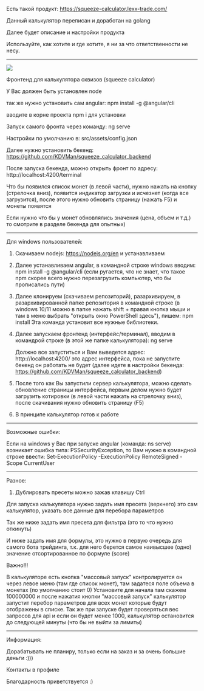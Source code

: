 Есть такой продукт: https://squeeze-calculator.lexx-trade.com/

Данный калькулятор переписан и доработан на golang

Далее будет описание и настройки продукта

Используйте, как хотите и где хотите, я ни за что ответственности не несу.

----

![](https://i.postimg.cc/3NJnbTpJ/Screenshot-1.png)

Фронтенд для калькулятора сквизов (squeeze calculator)

У Вас должен быть установлен node

так же нужно установить сам angular: npm install -g @angular/cli

вводите в корне проекта npm i для установки

Запуск самого фронта через команду: ng serve

Настройки по умолчанию в: src/assets/config.json

Далее нужно установить бекенд: https://github.com/KDVMan/squeeze_calculator_backend

После запуска бекенда, можно открыть фронт по адресу: http://localhost:4200/terminal

Что бы появился список монет (в левой части), нужно нажать на кнопку (стрелочка вниз), появится индикатор загрузки и исчезнет (когда все загрузится),
после этого нужно обновить страницу (нажать F5) и монеты появятся

Если нужно что бы у монет обновлялись значения (цена, объем и т.д.) то смотрите в разделе бекенда для опытных)

----

Для windows пользователей:

1) Скачиваем nodejs: https://nodejs.org/en и устанавливаем
2) Далее устанавливаем angular, в командной строке windows вводим: npm install -g @angular/cli (если ругается, что не знает, что такое npm скорее всего нужно перезагрузить компьютер, что бы
   прописались пути)
3) Далее клонируем (скачиваем репозиторий), разархивируем, в разархивированной папке репозитория в командной строке (в windows 10/11 можно в папке нажать shift + правая кнопка мыши и там в меню
   выбрать "открыть окно PowerShell здесь"), пишем: npm install
   Эта команда установит все нужные библиотеки.
4) Далее запускаем фронтенд (интерфейс/терминал), вводим в командрой строке (в этой же папке калькулятора): ng serve

   Должно все запуститься и Вам выведется адрес: http://localhost:4200/ это адрес интерфейса, пока не запустите бекенд он работать не будет (далее идете в настройки
   бекенда: https://github.com/KDVMan/squeeze_calculator_backend)

5) После того как Вы запустили сервер калькулятора, можно сделать обновление страницы интерфейса, первым делом нужно будет загрузить котировки (в левой части нажать на стрелочку вниз), после
   скачивания нужно обновить страницу (F5)
6) В принципе калькулятор готов к работе

----

Возможные ошибки:

Если на windows у Вас при запуске angular (команда: ns serve) возникает ошибка типа: PSSecurityException, то Вам нужно в командной строке ввести: Set-ExecutionPolicy -ExecutionPolicy RemoteSigned
-Scope CurrentUser

----

Разное:

1) Дублировать пресеты можно зажав клавишу Ctrl

Для запуска калькулятора нужно задать имя пресета (верхнего) это сам калькулятор, указать все данные для перебора параметров

Так же ниже задать имя пресета для фильтра (это то что нужно откинуть)

И ниже задать имя для формулы, это нужно в первую очередь для самого бота трейдинга, т.к. для него берется самое наивысшее (одно) значение отсортированное по формуле (score)

Важно!!!

В калькуляторе есть кнопка "массовый запуск" контролируется он через левое меню (там где список монет), там задатеся поле объема в монетах (по умолчанию стоит 0)
Установите для начала там скажем 100000000 и после нажатия кнопки "массовый запуск" калькулятор запустит перебор параметров для всех монет которые будут отображены в списке.
Так же при запуске будет проверяться вес запросов для api и если он будет менее 1000, калькулятор остановится до следующей минуты (что бы не выйти за лимиты)

----

Информация:

Дорабатывать не планиру, только если на заказ и за очень большие деньги :)))

Контакты в профиле

Благодарность приветствуется :)
